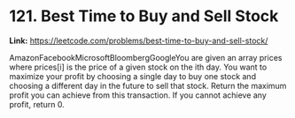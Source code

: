 # 121. Best Time to Buy and Sell Stock

**Link:** https://leetcode.com/problems/best-time-to-buy-and-sell-stock/

AmazonFacebookMicrosoftBloombergGoogleYou are given an array prices where prices[i] is the price of a given stock on the ith day. You want to maximize your profit by choosing a single day to buy one stock and choosing a different day in the future to sell that stock. Return the maximum profit you can achieve from this transaction. If you cannot achieve any profit, return 0.

